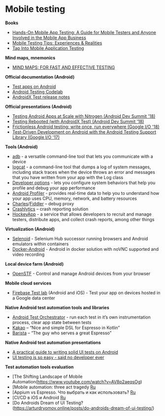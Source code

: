 # Mobile testing

**Books**

* [Hands-On Mobile App Testing: A Guide for Mobile Testers and Anyone Involved in the Mobile App Business](https://www.amazon.com/Hands-Mobile-App-Testing-Involved/dp/0134191714)
* [Mobile Testing Tips: Experiences & Realities](https://www.amazon.com/Mobile-Testing-Tips-Experiences-Realities/dp/6056414035)
* [Tap Into Mobile Application Testing](https://leanpub.com/testmobileapps)

**Mind maps, mnemonics**

* [MIND MAPS: FOR FAST AND EFFECTIVE TESTING](https://badootech.badoo.com/mind-maps-for-fast-and-effective-testing-30aab6bea6f4)

**Official documentation (Android)**

* [Test apps on Android](https://developer.android.com/training/testing/)
* [Android Testing Codelab](https://codelabs.developers.google.com/codelabs/android-testing/index.html#0)
* [AndroidX Test release notes](https://developer.android.com/training/testing/release-notes)

**Official presentations (Android)**

* [Testing Android Apps at Scale with Nitrogen (Android Dev Summit '18)](https://www.youtube.com/watch?v=-_kZC29sWAo)
* [Testing Rebooted (with AndroidX Test) (Android Dev Summit '18)](https://www.youtube.com/watch?v=4m2yYSTdvIg)
* [Frictionless Android testing: write once, run everywhere (Google I/O '18)](https://www.youtube.com/watch?v=wYMIadv9iF8)
* [Test-Driven Development on Android with the Android Testing Support Library (Google I/O '17)](https://www.youtube.com/watch?v=pK7W5npkhho)

**Tools (Android)**

* [adb](https://developer.android.com/studio/command-line/adb) - a versatile command-line tool that lets you communicate with a device
* [logcat](https://developer.android.com/studio/command-line/logcat) - a command-line tool that dumps a log of system messages, including stack traces when the device throws an error and messages that you have written from your app with the Log class
* [Developer options](https://developer.android.com/studio/debug/dev-options) - lets you configure system behaviors that help you profile and debug your app performance
* [Android Profiler](https://developer.android.com/studio/profile/android-profiler) - provides real-time data to help you to understand how your app uses CPU, memory, network, and battery resources
* [Charles](https://www.charlesproxy.com/)/[Fiddler](https://www.telerik.com/fiddler) – debug proxy
* [Crashlytics](https://docs.fabric.io/apple/crashlytics/overview.html) – crash reporting solution
* [HockeyApp](https://hockeyapp.net/apps/) - a service that allows developers to recruit and manage testers, distribute apps, and collect crash reports, among other things

**Virtualization (Android)**

* [Selenoid](https://github.com/aerokube/selenoid) - Selenium Hub successor running browsers and Android emulators within containers
* [Docker-Android](https://github.com/butomo1989/docker-android) - Android in docker solution with noVNC supported and video recording

**Local device farm (Android)**

* [OpenSTF](https://openstf.io/) - Control and manage Android devices from your browser

**Mobile cloud services**

* [Firebase Test lab](https://firebase.google.com/docs/test-lab/) (Android and iOS) - Test your app on devices hosted in a Google data center

**Native Android test automation tools and libraries**

* [Android Test Orchestrator](https://developer.android.com/training/testing/junit-runner#using-android-test-orchestrator) - run each test in it’s own instrumentation process, clear app state between tests
* [Kakao](https://github.com/agoda-com/Kakao) – “Nice and simple DSL for Espresso in Kotlin”
* [Barista](https://github.com/SchibstedSpain/Barista) – “The guy who serves a great Espresso”

**Native Android test automation presentations**

* [A practical guide to writing solid UI tests on Android](https://slideslive.com/38897360/a-practical-guide-to-writing-solid-ui-tests-on-android-en)
* [UI testing is so easy - said no developer ever](https://www.youtube.com/watch?v=SkkO6x6LhCQ)

**Test automation tools evaluation**

* [The Shifting Landscape of Mobile Automation(https://www.youtube.com/watch?v=AV8p2aeqsOg)
* [Mobile automation: three act tragedy [Ru](https://seleniumcamp.com/talk/mobile-automation-three-act-tragedy/)
* [Appium vs Espresso. Что выбрать и как использовать? [Ru](https://www.youtube.com/watch?v=A1_Xzcs_Fec)
* [СI/CD в iOS и Android [Ru](https://www.youtube.com/watch?v=y0wxtyUQZ1I)
* [Do Androids Dream of UI Testing?(https://arturdryomov.online/posts/do-androids-dream-of-ui-testing/)
